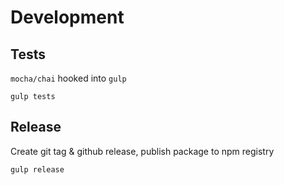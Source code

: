 # Development

## Tests
`mocha/chai` hooked into `gulp`
```
gulp tests
```

## Release
Create git tag & github release, publish package to npm registry
```
gulp release
```
